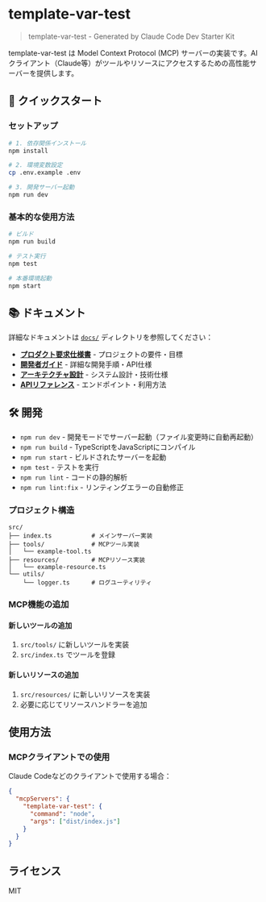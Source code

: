 # template-var-test

> template-var-test - Generated by Claude Code Dev Starter Kit

template-var-test は Model Context Protocol (MCP) サーバーの実装です。AI クライアント（Claude等）がツールやリソースにアクセスするための高性能サーバーを提供します。

## 🚀 クイックスタート

### セットアップ
```bash
# 1. 依存関係インストール
npm install

# 2. 環境変数設定
cp .env.example .env

# 3. 開発サーバー起動
npm run dev
```

### 基本的な使用方法
```bash
# ビルド
npm run build

# テスト実行
npm test

# 本番環境起動
npm start
```

## 📚 ドキュメント

詳細なドキュメントは [`docs/`](./docs/) ディレクトリを参照してください：

- **[プロダクト要求仕様書](./docs/PRD.md)** - プロジェクトの要件・目標
- **[開発者ガイド](./docs/README.md)** - 詳細な開発手順・API仕様
- **[アーキテクチャ設計](./docs/ARCHITECTURE.md)** - システム設計・技術仕様
- **[APIリファレンス](./docs/API.md)** - エンドポイント・利用方法

## 🛠️ 開発

- `npm run dev` - 開発モードでサーバー起動（ファイル変更時に自動再起動）
- `npm run build` - TypeScriptをJavaScriptにコンパイル
- `npm run start` - ビルドされたサーバーを起動
- `npm test` - テストを実行
- `npm run lint` - コードの静的解析
- `npm run lint:fix` - リンティングエラーの自動修正

### プロジェクト構造

```
src/
├── index.ts           # メインサーバー実装
├── tools/             # MCPツール実装
│   └── example-tool.ts
├── resources/         # MCPリソース実装
│   └── example-resource.ts
└── utils/
    └── logger.ts      # ログユーティリティ
```

### MCP機能の追加

#### 新しいツールの追加
1. `src/tools/` に新しいツールを実装
2. `src/index.ts` でツールを登録

#### 新しいリソースの追加
1. `src/resources/` に新しいリソースを実装
2. 必要に応じてリソースハンドラーを追加

## 使用方法

### MCPクライアントでの使用

Claude Codeなどのクライアントで使用する場合：

```json
{
  "mcpServers": {
    "template-var-test": {
      "command": "node",
      "args": ["dist/index.js"]
    }
  }
}
```

## ライセンス

MIT